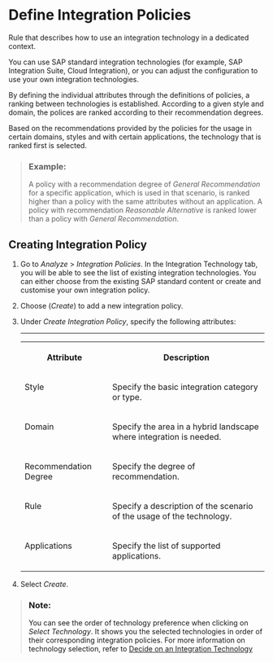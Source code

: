<!-- loioda857e1df2b7464983ec7e16398fd0c4 -->

# Define Integration Policies

Rule that describes how to use an integration technology in a dedicated context.

You can use SAP standard integration technologies \(for example, SAP Integration Suite, Cloud Integration\), or you can adjust the configuration to use your own integration technologies.

By defining the individual attributes through the definitions of policies, a ranking between technologies is established. According to a given style and domain, the polices are ranked according to their recommendation degrees.

Based on the recommendations provided by the policies for the usage in certain domains, styles and with certain applications, the technology that is ranked first is selected.

> ### Example:  
> A policy with a recommendation degree of *General Recommendation* for a specific application, which is used in that scenario, is ranked higher than a policy with the same attributes without an application. A policy with recommendation *Reasonable Alternative* is ranked lower than a policy with *General Recommendation*.



<a name="loioda857e1df2b7464983ec7e16398fd0c4__section_uff_2ts_vvb"/>

## Creating Integration Policy

1.  Go to *Analyze* \> *Integration Policies*. In the Integration Technology tab, you will be able to see the list of existing integration technologies. You can either choose from the existing SAP standard content or create and customise your own integration policy.

2.  Choose \(*Create*\) to add a new integration policy.

3.  Under *Create Integration Policy*, specify the following attributes:

    ****


    <table>
    <tr>
    <th valign="top">

    Attribute


    
    </th>
    <th valign="top">

    Description


    
    </th>
    </tr>
    <tr>
    <td valign="top">
    
    Style


    
    </td>
    <td valign="top">
    
    Specify the basic integration category or type.


    
    </td>
    </tr>
    <tr>
    <td valign="top">
    
    Domain


    
    </td>
    <td valign="top">
    
    Specify the area in a hybrid landscape where integration is needed.


    
    </td>
    </tr>
    <tr>
    <td valign="top">
    
    Recommendation Degree


    
    </td>
    <td valign="top">
    
    Specify the degree of recommendation.


    
    </td>
    </tr>
    <tr>
    <td valign="top">
    
    Rule


    
    </td>
    <td valign="top">
    
    Specify a description of the scenario of the usage of the technology.


    
    </td>
    </tr>
    <tr>
    <td valign="top">
    
    Applications


    
    </td>
    <td valign="top">
    
    Specify the list of supported applications.


    
    </td>
    </tr>
    </table>
    
4.  Select *Create*.

> ### Note:  
> You can see the order of technology preference when clicking on *Select Technology*. It shows you the selected technologies in order of their corresponding integration policies. For more information on technology selection, refer to [Decide on an Integration Technology](decide-on-an-integration-technology-fb4bc24.md)

